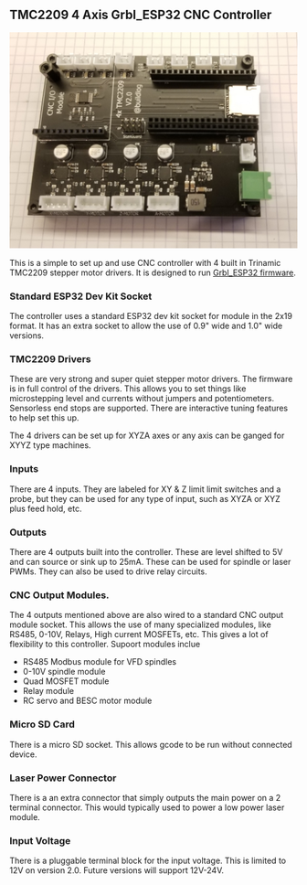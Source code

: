## TMC2209 4 Axis Grbl_ESP32 CNC Controller



<img src="https://github.com/bdring/TMC2209_4x_DK/blob/main/images/TMC2209_4x_DK.jpg" width="600">

This is a simple to set up and use CNC controller with 4 built in Trinamic TMC2209 stepper motor drivers. It is designed to run [Grbl_ESP32 firmware](https://github.com/bdring/Grbl_Esp32).

### Standard ESP32 Dev Kit Socket

The controller uses a standard ESP32 dev kit socket for module in the 2x19 format. It has an extra socket to allow the use of 0.9" wide and 1.0" wide versions.

### TMC2209 Drivers

These are very strong and super quiet stepper motor drivers. The firmware is in full control of the drivers. This allows you to set things like microstepping level and currents without jumpers and potentiometers. Sensorless end stops are supported. There are interactive tuning features to help set this up.

The 4 drivers can be set up for XYZA axes or any axis can be ganged for XYYZ type machines. 

### Inputs

There are 4 inputs. They are labeled for XY & Z limit limit switches and a probe, but they can be used for any type of input, such as XYZA or XYZ plus feed hold, etc.

### Outputs 

There are 4 outputs built into the controller. These are level shifted to 5V and can source or sink up to 25mA.  These can be used for spindle or laser PWMs. They can also be used to drive relay circuits. 

### CNC Output Modules.

The 4 outputs mentioned above are also wired to a standard CNC output module socket. This allows the use of many specialized modules, like RS485, 0-10V, Relays, High current MOSFETs, etc. This gives a lot of flexibility to this controller. Supoort modules inclue

- RS485 Modbus module for VFD spindles
- 0-10V spindle module
- Quad MOSFET module
- Relay module
- RC servo and BESC motor module

### Micro SD Card

There is a micro SD socket. This allows gcode to be run without connected device.

### Laser Power Connector

There is a an extra connector that simply outputs the main power on a 2 terminal connector. This would typically used to power a low power laser module.

### Input Voltage

There is a pluggable terminal block for the input voltage. This is limited to 12V on version 2.0. Future versions will support 12V-24V.



 
